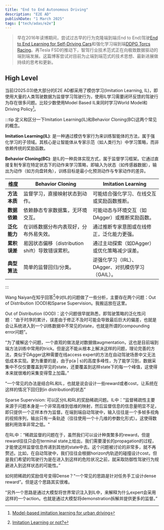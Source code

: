 ```yaml
---
title: "End to End Autonomous Driving"
description: "E2E AD"
publishDate: "1 March 2025"
tags: ["tech/adas/e2e"]
---
```


> 早在2016年读博期间，尝试过古早的行为克隆端到端(End to End)驾驶[End to End Learning for Self-Driving Cars](https://arxiv.org/pdf/1604.07316)和强化学习端到端[DDPG Torcs Racing](https://github.com/s7ev3n/gym_torcs_modified)。再Tesla FSD的推动下，智驾行业技术范式正在向极致数据驱动的端到端发展。这篇博客尝试对目前为止端到端范式的技术思想、最新进展做持续的思考和更新。

## High Level
当前(2025.03)绝大部分的E2E AD都采用了模仿学习(Imitation Learning, IL)，即使用大量的人类驾驶数据为监督学习驾驶行为，使用IL学习需要闭环反馈的驾驶行为存在很多问题。比较少数使用Model Based IL来同时学习World Model和Driving Policy[^1]。

:::tip
定义和区分一下Imitation Learning(IL)和Behavior Cloning(BC)这两个常见的概念。

**Imitation Learning(IL)**: 是一种通过模仿专家行为来训练智能体的方法，属于强化学习的子领域。其核心是让智能体从专家示范（如人类行为）中学习策略，而非依赖传统的奖励函数。

**Behavior Cloning(BC)**: 是IL的一种具体实现方式，属于监督学习框架。它通过直接复制专家在特定状态下的动作来学习策略，即输入为状态（如传感器数据），输出为动作（如方向盘转角），训练目标是最小化预测动作与专家动作的差异。

| **维度**               | **Behavior Cloning**  | **Imitation Learning**   |
|-----------------------|-----------------------|------------------------------------------------|
| **方法本质**           | 监督学习，直接映射状态到动作。          | 可能结合强化学习、在线交互或奖励函数推断。     |
| **数据依赖**           | 依赖静态专家数据集，无环境交互。        | 可能动态与环境交互（如DAgger）或推断奖励函数。 |
| **泛化能力**           | 在训练数据分布内表现好，分布外易失效。  | 通过推断专家意图或在线修正，泛化能力更强。     |
| **累积误差**           | 易因状态偏移（distribution shift）导致错误累积。 | 通过主动探索（如DAgger）或优化策略减少误差。   |
| **典型算法**           | 简单的监督回归/分类。                   | 逆强化学习（IRL）、DAgger、对抗模仿学习（GAIL）。 |
:::

Wang Naiyan在知乎回答[^2]中对IL的问题做了一些分析，主要存在两个问题：Out of Distribution (OOD)和Sparse Supervision。我搬运放在这里。


[^1]: [Model-based imitation learning for urban driving](https://arxiv.org/abs/2210.07729)
[^2]: [Imitation Learning or not?](https://zhuanlan.zhihu.com/p/721582016?utm_id=0)

Out of Distribution (OOD)：这个问题很早就熟悉，即驾驶策略的泛化性问题：“由于时序的累计，误差由于修正不及时可能会导致最后巨大的偏差，也就是会让系统进入到一个训练数据中不常见的state，也就是所谓的compounding error问题”。

“为了缓解这个问题，一个直观的做法是对数据做augmentation，这也是目前端到端方法训练中常用的trick。但是这不能从根本上解决这样的问题，理论完善的方法，类似于DAgger这种需要在线access expert的方法在自动驾驶场景中又无法低成本实现。更为重要的是，由于p(a | s)的高度多峰性，为了能学习到，数据采集中不仅仅要覆盖到罕见的state，还要覆盖到这样state下的每一个峰值，这使得本来就很难的采集变得雪上加霜。”

“一个常见的办法是结合RL和IL，也就是说会设计一些reward或者cost，让系统在这样的情况下回归到in distribution的状态”


Sparse Supervision: 可以区分IL和RL的奖励稀疏问题。IL中："监督稀疏性主要来源于问题本身是一个非常高维到低维的映射，然后监督信息的信息量明显不足，即只提供一个正样本作为监督。在端到端自动驾驶中，输入往往是一个多帧多视角的视频序列，输出只有一条轨迹（往往使用一个十几维的参数化形式）。这使得数据利用效率非常之低。"

在RL中：“稀疏监督的问题在于，虽然我们可以设计种类繁多的reward，但是reward往往只会在terminal state上给出，我们需要漫长的propagation的过程，才能使这样监督信息传递到其他的state中去。这个问题被讨论的非常多，就不再赘述。比如，在自动驾驶中，我们往往会根据horizon内轨迹的碰撞设计cost，但是我们希望的驾驶行为是在进入到这样的危险状况之前，就采取防御性驾驶行为规避进入到这样状态的可能性。”

如何把稀疏的奖励信号变得Dense？“一个常见的思路是针对任务手工设计dense reward”。但是这个思路其实很难。

“另外一个思路是通过大模型将世界常识注入到IL中，来解释为什么expert会采用这样的一个action。也就是通过大模型将demonstration拆解并提供更多的监督。”

